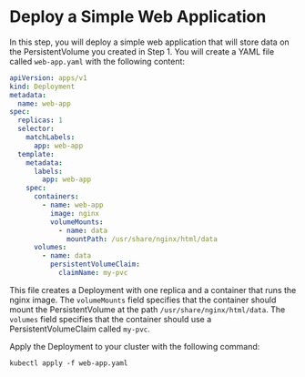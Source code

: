 # Deploy a Simple Web Application

In this step, you will deploy a simple web application that will store data on the PersistentVolume you created in Step 1. You will create a YAML file called `web-app.yaml` with the following content:

```yaml
apiVersion: apps/v1
kind: Deployment
metadata:
  name: web-app
spec:
  replicas: 1
  selector:
    matchLabels:
      app: web-app
  template:
    metadata:
      labels:
        app: web-app
    spec:
      containers:
        - name: web-app
          image: nginx
          volumeMounts:
            - name: data
              mountPath: /usr/share/nginx/html/data
      volumes:
        - name: data
          persistentVolumeClaim:
            claimName: my-pvc
```

This file creates a Deployment with one replica and a container that runs the nginx image. The `volumeMounts` field specifies that the container should mount the PersistentVolume at the path `/usr/share/nginx/html/data`. The `volumes` field specifies that the container should use a PersistentVolumeClaim called `my-pvc`.

Apply the Deployment to your cluster with the following command:

```shell
kubectl apply -f web-app.yaml
```
